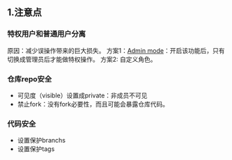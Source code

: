 
## 1.注意点


### 特权用户和普通用户分离

原因：减少误操作带来的巨大损失。
方案1：[Admin mode](https://forum.gitlab.com/t/activate-admin-mode-in-gitlab-14/55184)：开启该功能后，只有切换成管理员后才能做特权操作。
方案2: 自定义角色。


### 仓库repo安全

- 可见度（visible）设置成private：非成员不可见
- 禁止fork：没有fork必要性，而且可能会暴露仓库代码。

### 代码安全

- 设置保护branchs
- 设置保护tags

